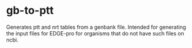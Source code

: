 # gb-to-ptt
Generates ptt and nrt tables from a genbank file.
Intended for generating the input files for EDGE-pro for organisms that do not have such files on ncbi.
